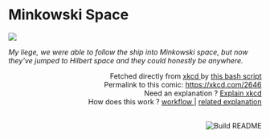 # <b>Minkowski Space</b>

[![](https://imgs.xkcd.com/comics/minkowski_space.png)](https://xkcd.com/2646)

<i>My liege, we were able to follow the ship into Minkowski space, but now they&#39;ve jumped to Hilbert space and they could honestly be anywhere.</i>

<div align="right">
  Fetched directly from
  <a href="https://xkcd.com">
    xkcd
  </a>
  by
  <a href="https://github.com/Vanille-N/Vanille-N/blob/master/fetch">
    this bash script
  </a>
</div>
<div align="right">
  Permalink to this comic:
  <a href="https://xkcd.com/2646">
    https://xkcd.com/2646
  </a>
</div>
<div align="right">
  Need an explanation ?
  <a href="https://www.explainxkcd.com/wiki/index.php/2646">
    Explain xkcd
  </a>
</div>
<div align="right">
  How does this work ?
  <a href="https://github.com/Vanille-N/Vanille-N/blob/master/.github/workflows/build.yml">
    workflow
  </a>
  |
  <a href="https://simonwillison.net/2020/Jul/10/self-updating-profile-readme/">
    related explanation
  </a>
</div><br>

<a href="https://github.com/Vanille-N/Vanille-N/actions"><img src="https://github.com/Vanille-N/Vanille-N/workflows/Build%20README/badge.svg" align="right" alt="Build README"></a>
